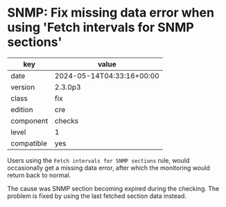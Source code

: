 [//]: # (werk v2)
# SNMP: Fix missing data error when using 'Fetch intervals for SNMP sections'

key        | value
---------- | ---
date       | 2024-05-14T04:33:16+00:00
version    | 2.3.0p3
class      | fix
edition    | cre
component  | checks
level      | 1
compatible | yes

Users using the `Fetch intervals for SNMP sections` rule, would occasionally
get a missing data error, after which the monitoring would return back to normal.

The cause was SNMP section becoming expired during the checking. The problem is
fixed by using the last fetched section data instead.


